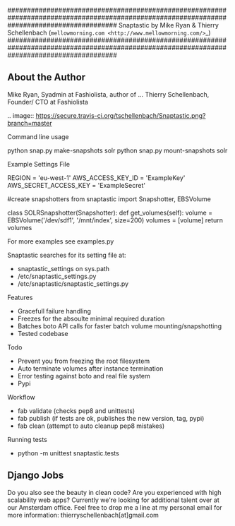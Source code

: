 ############################################################################################################################################
Snaptastic by Mike Ryan & Thierry Schellenbach (`mellowmorning.com <http://www.mellowmorning.com/>`_)
############################################################################################################################################

About the Author
----------------

Mike Ryan, Syadmin at Fashiolista, author of ...
Thierry Schellenbach, Founder/ CTO at Fashiolista

.. image:: https://secure.travis-ci.org/tschellenbach/Snaptastic.png?branch=master

Command line usage

python snap.py make-snapshots solr
python snap.py mount-snapshots solr


Example Settings File

REGION = 'eu-west-1'
AWS_ACCESS_KEY_ID = 'ExampleKey'
AWS_SECRET_ACCESS_KEY = 'ExampleSecret'

#create snapshotters
from snaptastic import Snapshotter, EBSVolume

class SOLRSnapshotter(Snapshotter):
    def get_volumes(self):
        volume = EBSVolume('/dev/sdf1', '/mnt/index', size=200)
        volumes = [volume]
        return volumes

For more examples see examples.py

Snaptastic searches for its setting file at:
* snaptastic_settings on sys.path
* /etc/snaptastic_settings.py
* /etc/snaptastic/snaptastic_settings.py


Features

* Gracefull failure handling
* Freezes for the absoulte minimal required duration
* Batches boto API calls for faster batch volume mounting/snapshotting
* Tested codebase


Todo

* Prevent you from freezing the root filesystem
* Auto terminate volumes after instance termination
* Error testing against boto and real file system
* Pypi


Workflow

* fab validate (checks pep8 and unittests)
* fab publish (if tests are ok, publishes the new version, tag, pypi)
* fab clean (attempt to auto cleanup pep8 mistakes)

Running tests

* python -m unittest snaptastic.tests

Django Jobs
-----------
Do you also see the beauty in clean code? Are you experienced with high scalability web apps?
Currently we're looking for additional talent over at our Amsterdam office.
Feel free to drop me a line at my personal email for more information: thierryschellenbach[at]gmail.com




